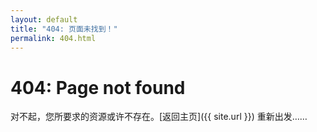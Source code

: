 ```yaml
---
layout: default
title: "404: 页面未找到！"
permalink: 404.html
---
```


# 404: Page not found
对不起，您所要求的资源或许不存在。[返回主页]({{ site.url }}) 重新出发……
